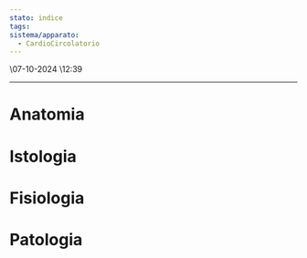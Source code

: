 ```yaml
---
stato: indice
tags: 
sistema/apparato:
  - CardioCircolatorio
---
```

\07-10-2024 \12:39

--- 

# Anatomia
# Istologia
# Fisiologia
# Patologia














